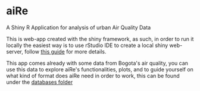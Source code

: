 # aiRe
A Shiny R Application for analysis of urban Air Quality Data

This is web-app created with the shiny framework, as such, in order to run it locally the easiest way is to use rStudio IDE to create a local shiny web-server, follow [this guide](https://shiny.rstudio.com/articles/running.html) for more details.

This app comes already with some data from Bogota's air quality, you can use this data to explore aiRe's functionalities, plots, and to guide yourself on what kind of format does aiRe need in order to work, this can be found under the [databases folder]( https://github.com/jj-diaz1067/aiRe/tree/master/databases)

